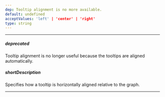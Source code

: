 ```yaml
---
dep: Tooltip alignment is no more available.
default: undefined
acceptValues: 'left' | 'center' | 'right'
type: string
---
```

---
##### deprecated
Tooltip alignment is no longer useful because the tooltips are aligned automatically.

##### shortDescription
Specifies how a tooltip is horizontally aligned relative to the graph.

---
